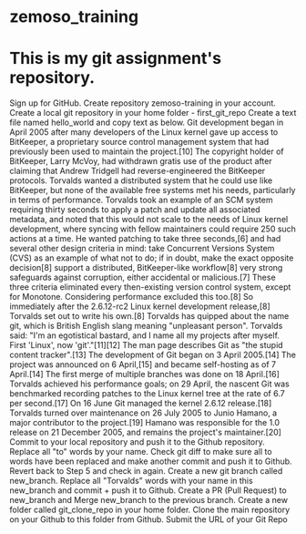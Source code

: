 # zemoso_training
# This is my git assignment's repository.
Sign up for GitHub.
Create repository zemoso-training in your account.
Create a local git repository in your home folder - first_git_repo
Create a text file named hello_world and copy text as below. Git development began in April 2005 after many developers of the Linux kernel gave up access to BitKeeper, a proprietary source control management system that had previously been used to maintain the project.[10] The copyright holder of BitKeeper, Larry McVoy, had withdrawn gratis use of the product after claiming that Andrew Tridgell had reverse-engineered the BitKeeper protocols. Torvalds wanted a distributed system that he could use like BitKeeper, but none of the available free systems met his needs, particularly in terms of performance. Torvalds took an example of an SCM system requiring thirty seconds to apply a patch and update all associated metadata, and noted that this would not scale to the needs of Linux kernel development, where syncing with fellow maintainers could require 250 such actions at a time. He wanted patching to take three seconds,[6] and had several other design criteria in mind: take Concurrent Versions System (CVS) as an example of what not to do; if in doubt, make the exact opposite decision[8] support a distributed, BitKeeper-like workflow[8] very strong safeguards against corruption, either accidental or malicious.[7] These three criteria eliminated every then-existing version control system, except for Monotone. Considering performance excluded this too.[8] So immediately after the 2.6.12-rc2 Linux kernel development release,[8] Torvalds set out to write his own.[8] Torvalds has quipped about the name git, which is British English slang meaning "unpleasant person". Torvalds said: "I'm an egotistical bastard, and I name all my projects after myself. First 'Linux', now 'git'."[11][12] The man page describes Git as "the stupid content tracker".[13] The development of Git began on 3 April 2005.[14] The project was announced on 6 April,[15] and became self-hosting as of 7 April.[14] The first merge of multiple branches was done on 18 April.[16] Torvalds achieved his performance goals; on 29 April, the nascent Git was benchmarked recording patches to the Linux kernel tree at the rate of 6.7 per second.[17] On 16 June Git managed the kernel 2.6.12 release.[18] Torvalds turned over maintenance on 26 July 2005 to Junio Hamano, a major contributor to the project.[19] Hamano was responsible for the 1.0 release on 21 December 2005, and remains the project's maintainer.[20]
Commit to your local repository and push it to the Github repository.
Replace all "to" words by your name. Check git diff to make sure all to words have been replaced and make another commit and push it to Github.
Revert back to Step 5 and check in again.
Create a new git branch called new_branch.
Replace all "Torvalds" words with your name in this new_branch and commit + push it to Github.
Create a PR (Pull Request) to new_branch and Merge new_branch to the previous branch.
Create a new folder called git_clone_repo in your home folder.
Clone the main repository on your Github to this folder from Github.
Submit the URL of your Git Repo
